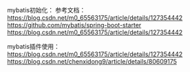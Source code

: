 mybatis初始化：
参考文档：
    https://blog.csdn.net/m0_65563175/article/details/127354442
    https://github.com/mybatis/spring-boot-starter
    https://blog.csdn.net/m0_65563175/article/details/127354442



mybatis插件使用：
https://blog.csdn.net/m0_65563175/article/details/127354442
https://blog.csdn.net/chenxidong9/article/details/80609175
